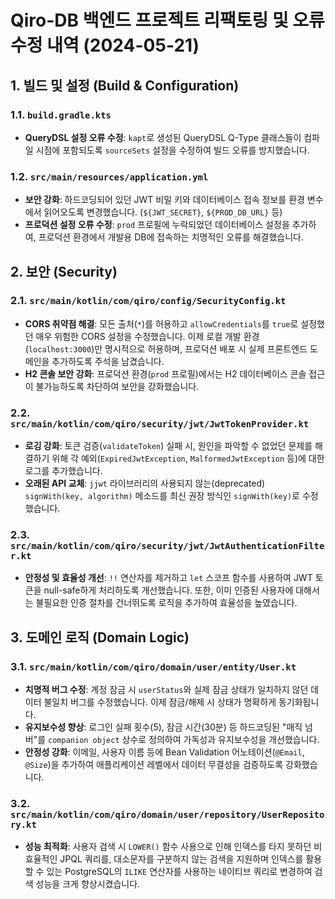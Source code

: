# Qiro-DB 백엔드 프로젝트 리팩토링 및 오류 수정 내역 (2024-05-21)

## 1. 빌드 및 설정 (Build & Configuration)

### 1.1. `build.gradle.kts`
- **QueryDSL 설정 오류 수정**: `kapt`로 생성된 QueryDSL Q-Type 클래스들이 컴파일 시점에 포함되도록 `sourceSets` 설정을 수정하여 빌드 오류를 방지했습니다.

### 1.2. `src/main/resources/application.yml`
- **보안 강화**: 하드코딩되어 있던 JWT 비밀 키와 데이터베이스 접속 정보를 환경 변수에서 읽어오도록 변경했습니다. (`${JWT_SECRET}`, `${PROD_DB_URL}` 등)
- **프로덕션 설정 오류 수정**: `prod` 프로필에 누락되었던 데이터베이스 설정을 추가하여, 프로덕션 환경에서 개발용 DB에 접속하는 치명적인 오류를 해결했습니다.

## 2. 보안 (Security)

### 2.1. `src/main/kotlin/com/qiro/config/SecurityConfig.kt`
- **CORS 취약점 해결**: 모든 출처(`*`)를 허용하고 `allowCredentials`를 `true`로 설정했던 매우 위험한 CORS 설정을 수정했습니다. 이제 로컬 개발 환경(`localhost:3000`)만 명시적으로 허용하며, 프로덕션 배포 시 실제 프론트엔드 도메인을 추가하도록 주석을 남겼습니다.
- **H2 콘솔 보안 강화**: 프로덕션 환경(`prod` 프로필)에서는 H2 데이터베이스 콘솔 접근이 불가능하도록 차단하여 보안을 강화했습니다.

### 2.2. `src/main/kotlin/com/qiro/security/jwt/JwtTokenProvider.kt`
- **로깅 강화**: 토큰 검증(`validateToken`) 실패 시, 원인을 파악할 수 없었던 문제를 해결하기 위해 각 예외(`ExpiredJwtException`, `MalformedJwtException` 등)에 대한 로그를 추가했습니다.
- **오래된 API 교체**: `jjwt` 라이브러리의 사용되지 않는(deprecated) `signWith(key, algorithm)` 메소드를 최신 권장 방식인 `signWith(key)`로 수정했습니다.

### 2.3. `src/main/kotlin/com/qiro/security/jwt/JwtAuthenticationFilter.kt`
- **안정성 및 효율성 개선**: `!!` 연산자를 제거하고 `let` 스코프 함수를 사용하여 JWT 토큰을 null-safe하게 처리하도록 개선했습니다. 또한, 이미 인증된 사용자에 대해서는 불필요한 인증 절차를 건너뛰도록 로직을 추가하여 효율성을 높였습니다.

## 3. 도메인 로직 (Domain Logic)

### 3.1. `src/main/kotlin/com/qiro/domain/user/entity/User.kt`
- **치명적 버그 수정**: 계정 잠금 시 `userStatus`와 실제 잠금 상태가 일치하지 않던 데이터 불일치 버그를 수정했습니다. 이제 잠금/해제 시 상태가 명확하게 동기화됩니다.
- **유지보수성 향상**: 로그인 실패 횟수(5), 잠금 시간(30분) 등 하드코딩된 "매직 넘버"를 `companion object` 상수로 정의하여 가독성과 유지보수성을 개선했습니다.
- **안정성 강화**: 이메일, 사용자 이름 등에 Bean Validation 어노테이션(`@Email`, `@Size`)을 추가하여 애플리케이션 레벨에서 데이터 무결성을 검증하도록 강화했습니다.

### 3.2. `src/main/kotlin/com/qiro/domain/user/repository/UserRepository.kt`
- **성능 최적화**: 사용자 검색 시 `LOWER()` 함수 사용으로 인해 인덱스를 타지 못하던 비효율적인 JPQL 쿼리를, 대소문자를 구분하지 않는 검색을 지원하며 인덱스를 활용할 수 있는 PostgreSQL의 `ILIKE` 연산자를 사용하는 네이티브 쿼리로 변경하여 검색 성능을 크게 향상시켰습니다.
